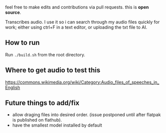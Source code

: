 feel free to make edits and contributions via pull requests. this is **open source**.

Transcribes audio. I use it so i can search through my audio files quickly for work; either using ctrl+F in a text editor, or uploading the txt file to AI.

## How to run

Run `./build.sh` from the root directory.

## Where to get audio to test this

https://commons.wikimedia.org/wiki/Category:Audio_files_of_speeches_in_English

## Future things to add/fix

* allow draging files into desired order. (issue postponed until after flatpak is published on flathub).
* have the smallest model installed by default
